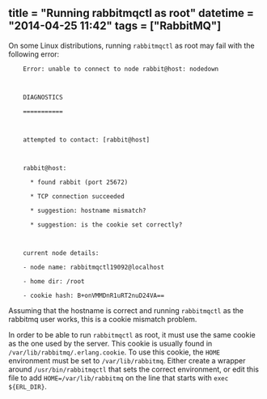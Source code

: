 title = "Running rabbitmqctl as root"
datetime = "2014-04-25 11:42"
tags = ["RabbitMQ"]
------------
On some Linux distributions, running `rabbitmqctl` as root may fail with the following error:

```
    Error: unable to connect to node rabbit@host: nodedown



    DIAGNOSTICS

    ===========



    attempted to contact: [rabbit@host]



    rabbit@host:

      * found rabbit (port 25672)

      * TCP connection succeeded

      * suggestion: hostname mismatch?

      * suggestion: is the cookie set correctly?



    current node details:

    - node name: rabbitmqctl19092@localhost

    - home dir: /root

    - cookie hash: B+onVMMDnR1uRT2nuD24VA==
```

Assuming that the hostname is correct and running `rabbitmqctl` as the rabbitmq user works, this is a cookie mismatch problem.

In order to be able to run `rabbitmqctl` as root, it must use the same cookie as the one used by the server. This cookie is usually found in `/var/lib/rabbitmq/.erlang.cookie`. To use this cookie, the `HOME` environment must be set to `/var/lib/rabbitmq`. Either create a wrapper around `/usr/bin/rabbitmqctl` that sets the correct environment, or edit this file to add `HOME=/var/lib/rabbitmq` on the line that starts with `exec ${ERL_DIR}`.
